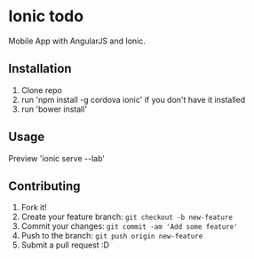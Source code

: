 # Ionic todo

Mobile App with AngularJS and Ionic.

## Installation

1. Clone repo
2. run 'npm install -g cordova ionic' if you don't have it installed
2. run 'bower install'


## Usage

Preview
'ionic serve --lab'

## Contributing

1. Fork it!
2. Create your feature branch: `git checkout -b new-feature`
3. Commit your changes: `git commit -am 'Add some feature'`
4. Push to the branch: `git push origin new-feature`
5. Submit a pull request :D
